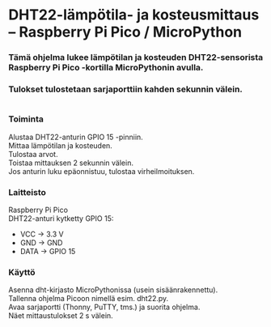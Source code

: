 # DHT22-lämpötila- ja kosteusmittaus – Raspberry Pi Pico / MicroPython

### Tämä ohjelma lukee lämpötilan ja kosteuden DHT22-sensorista Raspberry Pi Pico -kortilla MicroPythonin avulla.
### Tulokset tulostetaan sarjaporttiin kahden sekunnin välein.
#

### Toiminta
Alustaa DHT22-anturin GPIO 15 -pinniin.  
Mittaa lämpötilan ja kosteuden.  
Tulostaa arvot.  
Toistaa mittauksen 2 sekunnin välein.  
Jos anturin luku epäonnistuu, tulostaa virheilmoituksen.

### Laitteisto
Raspberry Pi Pico  
DHT22-anturi kytketty GPIO 15:    
- VCC → 3.3 V  
- GND → GND  
- DATA → GPIO 15

### Käyttö  
Asenna dht-kirjasto MicroPythonissa (usein sisäänrakennettu).  
Tallenna ohjelma Picoon nimellä esim. dht22.py.  
Avaa sarjaportti (Thonny, PuTTY, tms.) ja suorita ohjelma.  
Näet mittaustulokset 2 s välein.
